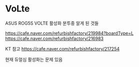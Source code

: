 # VoLte
ASUS ROG5S VOLTE 활성화 분투중 알게 된 것들

https://cafe.naver.com/refurbishfactory/219984?boardType=L
https://cafe.naver.com/refurbishfactory/216983



KT 참고
https://cafe.naver.com/refurbishfactory/217254

현재 듀얼심 활성화는 문제 있음
